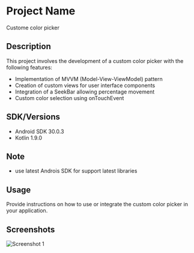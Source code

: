 # Project Name
Custome color picker

## Description
This project involves the development of a custom color picker with the following features:
- Implementation of MVVM (Model-View-ViewModel) pattern
- Creation of custom views for user interface components
- Integration of a SeekBar allowing percentage movement
- Custom color selection using onTouchEvent

## SDK/Versions
- Android SDK 30.0.3
- Kotlin 1.9.0

## Note
- use latest Androis SDK for support latest libraries 

## Usage
Provide instructions on how to use or integrate the custom color picker in your application.

## Screenshots
![Screenshot 1](file:///C:/Users/khush/Downloads/ss.jpeg)
